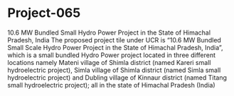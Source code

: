 # Project-065
10.6 MW Bundled Small Hydro Power Project in the State of Himachal Pradesh, India
The proposed project tile under UCR is “10.6 MW Bundled Small Scale Hydro Power Project in the State of Himachal Pradesh, India”, which is a small bundled Hydro Power project located in three different locations namely Mateni village of Shimla district (named Kareri small hydroelectric project), Simla village of Shimla district (named Simla small hydroelectric project) and Dubling village of Kinnaur district (named Titang small hydroelectric project); all in the state of Himachal Pradesh (India)
